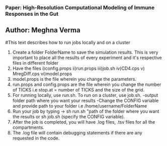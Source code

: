 ### Paper: High-Resolution Computational Modeling of Immune Responses in the Gut
## Author: Meghna Verma
#This text describes how to run jobs locally and on a cluster

1. Create a folder FolderName to save the simulation results. This is very important to place all the results of every experiment and it's respective files in different folder
2. Have the files 
	i)config.props
	ii)run.props
	iii)job.sh
	iv)CD4.cps
	v) MregDiff.cps
	vi)model.props
3. model.props is the file wherein you change the parameters. 
4. run.props and config.props are the file wherein you change the number of TICKS i.e stop.at = number of TICKS and the size of the grid. 
5. For running locally, use run.sh.
   To run on a cluster, use job.sh.
	-output folder path where you want your results
	-Change the CONFIG variable and provide path to your folder i.e /home/username/FolderName
6. Run your job by typing -> sh run.sh "path of the folder where you want the results or sh job.sh (specify the CONFIG variable).
7. After the job is completed, you will have .log files, .tsv files for all the compartments.
8. The .log file will contain debugging statements if there are any requested in the code.
